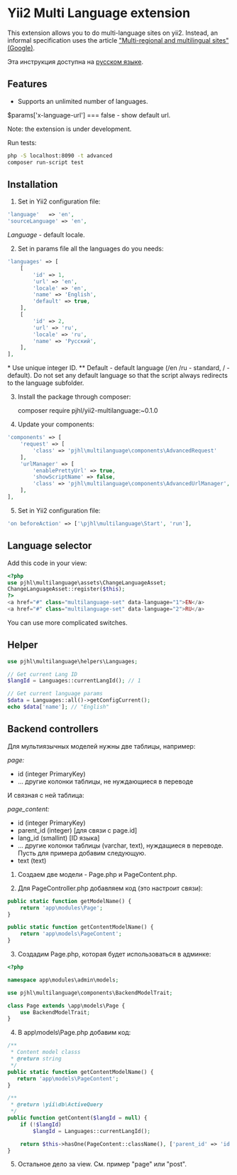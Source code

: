 Yii2 Multi Language extension
=============================

This extension allows you to do multi-language sites on yii2.
Instead, an informal specification uses the article
["Multi-regional and multilingual sites" (Google)](https://support.google.com/webmasters/answer/182192?hl=en).

Эта инструкция доступна на [русском языке](./README.ru.md).

Features
--------

*   Supports an unlimited number of languages.


$params['x-language-url'] === false - show default url.


Note: the extension is under development.



Run tests:

```bash
php -S localhost:8090 -t advanced
composer run-script test
```


## Installation

1) Set in Yii2 configuration file:
```php
'language'   => 'en',
'sourceLanguage' => 'en',
```
*Language* - default locale.

2) Set in params file all the languages do you needs:
```php
'languages' => [
    [
        'id' => 1,
        'url' => 'en',
        'locale' => 'en',
        'name' => 'English',
        'default' => true,
    ],
    [
        'id' => 2,
        'url' => 'ru',
        'locale' => 'ru',
        'name' => 'Русский',
    ],
],
```
\* Use unique integer ID.
\*\* Default - default language (/en /ru - standard, / - default).
Do not set any default language so that the script always redirects to the language subfolder.

3) Install the package through composer:

    composer require pjhl/yii2-multilanguage:~0.1.0

4) Update your components:
```php
'components' => [
    'request' => [
        'class' => 'pjhl\multilanguage\components\AdvancedRequest'
    ],
    'urlManager' => [
        'enablePrettyUrl' => true,
        'showScriptName' => false,
        'class' => 'pjhl\multilanguage\components\AdvancedUrlManager',
    ],
],
```

5) Set in Yii2 configuration file:
```php
'on beforeAction' => ['\pjhl\multilanguage\Start', 'run'],
```

## Language selector

Add this code in your view:

```php
<?php
use pjhl\multilanguage\assets\ChangeLanguageAsset;
ChangeLanguageAsset::register($this);
?>
<a href="#" class="multilanguage-set" data-language="1">EN</a>
<a href="#" class="multilanguage-set" data-language="2">RU</a>
```

You can use more complicated switches.

## Helper

```php
use pjhl\multilanguage\helpers\Languages;

// Get current Lang ID
$langId = Languages::currentLangId(); // 1

// Get current language params
$data = Languages::all()->getConfigCurrent();
echo $data['name']; // "English"
```

## Backend controllers

Для мультиязычных моделей нужны две таблицы, например:

*page:*

- id (integer PrimaryKey)
- ... другие колонки таблицы, не нуждающиеся в переводе

И связная с ней таблица:

*page_content:*

- id (integer PrimaryKey)
- parent_id (integer) [для связи с page.id]
- lang_id (smallint) [ID языка]
- ... другие колонки таблицы (varchar, text), нуждащиеся в переводе. Пусть для примера добавим следующую.
- text (text)

1) Создаем две модели - Page.php и PageContent.php.

2) Для PageController.php добавляем код (это настроит связи):

```php
public static function getModelName() {
    return 'app\modules\Page';
}

public static function getContentModelName() {
    return 'app\models\PageContent';
}
```

3) Создадим Page.php, которая будет использоваться в админке:
```php
<?php

namespace app\modules\admin\models;

use pjhl\multilanguage\components\BackendModelTrait;

class Page extends \app\models\Page {
    use BackendModelTrait;
}
```

4) В app\models\Page.php добавим код:
```php
/**
 * Content model classs
 * @return string
 */
public static function getContentModelName() {
   return 'app\models\PageContent';
}

/**
 * @return \yii\db\ActiveQuery
 */
public function getContent($langId = null) {
    if (!$langId)
        $langId = Languages::currentLangId();

    return $this->hasOne(PageContent::className(), ['parent_id' => 'id'])->where('lang_id = :lang_id', [':lang_id' => $langId]);
}
```

5) Остальное дело за view. См. пример "page" или "post".
